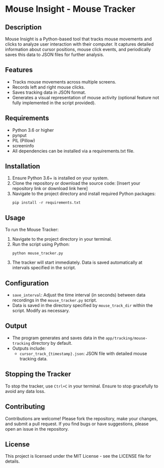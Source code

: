 
Mouse Insight - Mouse Tracker
=============================

Description
-----------
Mouse Insight is a Python-based tool that tracks mouse movements and clicks to analyze user interaction with their computer. It captures detailed information about cursor positions, mouse click events, and periodically saves this data to JSON files for further analysis.

Features
--------
- Tracks mouse movements across multiple screens.
- Records left and right mouse clicks.
- Saves tracking data in JSON format.
- Generates a visual representation of mouse activity (optional feature not fully implemented in the script provided).

Requirements
------------
- Python 3.6 or higher
- pynput
- PIL (Pillow)
- screeninfo
- All dependencies can be installed via a requirements.txt file.

Installation
------------
1. Ensure Python 3.6+ is installed on your system.
2. Clone the repository or download the source code:
   [Insert your repository link or download link here]
3. Navigate to the project directory and install required Python packages:
   ```
   pip install -r requirements.txt
   ```

Usage
-----
To run the Mouse Tracker:
1. Navigate to the project directory in your terminal.
2. Run the script using Python:
   ```
   python mouse_tracker.py
   ```
3. The tracker will start immediately. Data is saved automatically at intervals specified in the script.

Configuration
-------------
- `save_interval`: Adjust the time interval (in seconds) between data recordings in the `mouse_tracker.py` script.
- Data is saved in the directory specified by `mouse_track_dir` within the script. Modify as necessary.

Output
------
- The program generates and saves data in the `app/tracking/mouse-tracking` directory by default.
- Outputs include:
  - `cursor_track_{timestamp}.json`: JSON file with detailed mouse tracking data.

Stopping the Tracker
--------------------
To stop the tracker, use `Ctrl+C` in your terminal. Ensure to stop gracefully to avoid any data loss.

Contributing
------------
Contributions are welcome! Please fork the repository, make your changes, and submit a pull request. If you find bugs or have suggestions, please open an issue in the repository.

License
-------
This project is licensed under the MIT License - see the LICENSE file for details.

